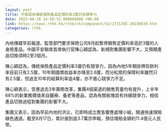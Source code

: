 ```yaml
---
layout: post
title: 平保認為傳統保險產品定價利率3厘仍有競爭力
date: 2023-08-30 14:56:52.000000000 +08:00
link: https://news.rthk.hk/rthk/ch/component/k2/1715785-20230830.htm
categories: rthk
---
```


內地傳媒早前報道，監管部門要求保險公司8月起暫停銷售定價利率高於3厘的人身險產品。中國平安聯席首席執行官陳心穎認為，新規對集團影響不大，又預期產品切換須時2至3個月。

陳心穎認為，傳統保險產品定價利率3厘仍有競爭力，因為內地5年期掛牌存款利率目前只有2.5厘，10年期國債收益率亦降至2.6厘，而分紅險的保障利率雖然只有2.5厘，但過去10年的結算利率逾4厘，亦不擔心競爭力不足。

陳心穎表示，受惠過去3年壽險改革，集團4個渠道的銷售質量均有提升，上半年68%的新業務價值來自醫療、養老等產品，認為有關板塊具有持續競爭力，相信產品切換過程對集團的影響不大。

集團又表示，因為早前內地的洪災，已即時成立應急響應處理小組，開通快速理賠綠色通道。截至8月17日，累計接到逾3.7萬宗申報，預估理賠金額約11.4億元人民幣。
